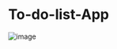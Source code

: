 # To-do-list-App
![image](https://github.com/Amina-web846/To-do-list-App/assets/147878596/dab61fcc-cf30-4a29-abf5-5bf3997ed4a9)
